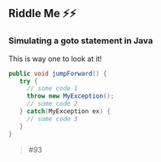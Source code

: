 ## Riddle Me ⚡⚡️
### Simulating a goto statement in Java

This is way one to look at it!

 ```java 
 public void jumpForward() {  
    try {
      // some code 1
      throw new MyException();
      // some code 2
    } catch(MyException ex) {
      // some code 3
    }
}
```

> #93
